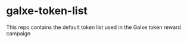 # galxe-token-list
This repo contains the default token list used in the Galxe token reward campaign

